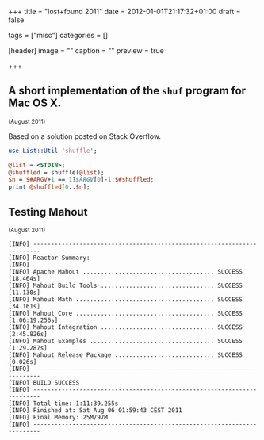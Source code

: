 +++
title = "lost+found 2011"
date = 2012-01-01T21:17:32+01:00
draft = false

tags = ["misc"]
categories = []

[header]
image = ""
caption = ""
preview = true

+++


## A short implementation of the `shuf` program for Mac OS X.
<small>(August 2011)</small>

Based on a solution posted on Stack Overflow.

<!--more-->

```perl
use List::Util 'shuffle';

@list = <STDIN>;
@shuffled = shuffle(@list);
$n = $#ARGV+1 == 1?$ARGV[0]-1:$#shuffled;
print @shuffled[0..$n];
```

## Testing Mahout
<small>(August 2011)</small>

```
[INFO] ------------------------------------------------------------------------
[INFO] Reactor Summary:
[INFO] 
[INFO] Apache Mahout ..................................... SUCCESS [18.464s]
[INFO] Mahout Build Tools ................................ SUCCESS [11.130s]
[INFO] Mahout Math ....................................... SUCCESS [34.161s]
[INFO] Mahout Core ....................................... SUCCESS [1:06:19.256s]
[INFO] Mahout Integration ................................ SUCCESS [2:45.826s]
[INFO] Mahout Examples ................................... SUCCESS [1:29.287s]
[INFO] Mahout Release Package ............................ SUCCESS [0.026s]
[INFO] ------------------------------------------------------------------------
[INFO] BUILD SUCCESS
[INFO] ------------------------------------------------------------------------
[INFO] Total time: 1:11:39.255s
[INFO] Finished at: Sat Aug 06 01:59:43 CEST 2011
[INFO] Final Memory: 25M/97M
[INFO] ------------------------------------------------------------------------
```
